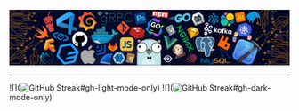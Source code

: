 ![](https://raw.githubusercontent.com/Arthur-Delacroix/Arthur-Delacroix/master/Pic/header_2.png)

<!--
![release](https://img.shields.io/badge/iOS-green.svg?color=42B883&logo=iOS) ![release](https://img.shields.io/badge/Android-green.svg?color=42B883&logo=Android&logoColor=white)
 ![release](https://img.shields.io/badge/-Unity-green.svg?color=42B883&logo=Unity) ![release](https://img.shields.io/badge/-Unreal%20Engine-green.svg?color=42B883&logo=Unreal-Engine) ![release](https://img.shields.io/badge/-C%20Sharp-green.svg?color=42B883&logo=C-Sharp) ![release](https://img.shields.io/badge/-C++-green.svg?color=42B883&logo=C++) ![release](https://img.shields.io/badge/-Python-green.svg?color=42B883&logo=Python&logoColor=white) ![release](https://img.shields.io/badge/-Blender-green.svg?color=42B883&logo=Blender&logoColor=white) ![release](https://img.shields.io/badge/-Bilibili-green.svg?color=42B883&logo=Bilibili3&logoColor=white)

![GitHub Streak](https://github-readme-streak-stats.herokuapp.com/?user=Arthur-Delacroix&theme=vue&hide_border=true)

[![](https://github-readme-activity-graph.vercel.app/graph?username=Arthur-Delacroix&theme=github-light)](https://github.com/ashutosh00710/github-readme-activity-graph)

![](https://github-readme-stats.anuraghazra1.vercel.app/api?username=Arthur-Delacroix&theme=vue&hide_border=true&hide_title=true&count_private=true)

![](https://github-readme-stats.vercel.app/api/top-langs/?username=Arthur-Delacroix&layout=compact&theme=vue&card_width=445&hide_border=true)

![](https://github-profile-trophy.vercel.app/?username=Arthur-Delacroix&theme=flat&column=3&margin-h=15&margin-w=15&&no-bg=true&no-frame=true)

---

[![](https://raw.githubusercontent.com/Arthur-Delacroix/Arthur-Delacroix/master/Pic/EnterBlog.png)](https://arthur-delacroix.github.io/)

![GitHub Streak](https://github-readme-streak-stats.herokuapp.com/?user=Arthur-Delacroix&theme=vue&hide_border=true)

![GitHub Streak](https://github-readme-streak-stats.herokuapp.com/?user=Arthur-Delacroix&theme=github-dark&hide_border=true)



![GitHub-Mark](./Pic/header_2.png#gh-light-mode-only)

![GitHub-Mark-Light](./Pic/header_1.png#gh-dark-mode-only)
-->

---

![](![GitHub Streak](https://github-readme-streak-stats.herokuapp.com/?user=Arthur-Delacroix&theme=vue&hide_border=true)#gh-light-mode-only)
![](![GitHub Streak](https://github-readme-streak-stats.herokuapp.com/?user=Arthur-Delacroix&theme=vue&hide_border=true)#gh-dark-mode-only)